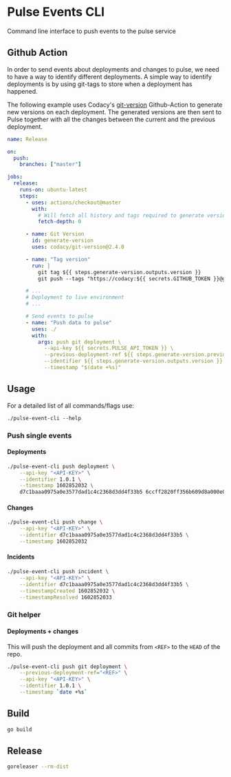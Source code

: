 # Pulse Events CLI

Command line interface to push events to the pulse service

## Github Action

In order to send events about deployments and changes to pulse, we need to have a way to identify different deployments. A simple way to identify deployments is by using git-tags to store when a deployment has happened.

The following example uses Codacy's [git-version](https://github.com/codacy/git-version) Github-Action to
generate new versions on each deployment. The generated versions are then sent to Pulse together with
all the changes between the current and the previous deployment.

```yaml
name: Release

on:
  push:
    branches: ["master"]

jobs:
  release:
    runs-on: ubuntu-latest
    steps:
      - uses: actions/checkout@master
        with:
          # Will fetch all history and tags required to generate version
          fetch-depth: 0

      - name: Git Version
        id: generate-version
        uses: codacy/git-version@2.4.0

      - name: "Tag version"
        run: |
          git tag ${{ steps.generate-version.outputs.version }}
          git push --tags "https://codacy:${{ secrets.GITHUB_TOKEN }}@github.com/codacy/pulse-event-cli"

      # ...
      # Deployment to live environment
      # ...

      # Send events to pulse
      - name: "Push data to pulse"
        uses: ./
        with:
          args: push git deployment \
            --api-key ${{ secrets.PULSE_API_TOKEN }} \
            --previous-deployment-ref ${{ steps.generate-version.previous-version }} \
            --identifier ${{ steps.generate-version.outputs.version }} \
            --timestamp "$(date +%s)"
```

## Usage

For a detailed list of all commands/flags use:

```
./pulse-event-cli --help
```

### Push single events

#### Deployments

```sh
./pulse-event-cli push deployment \
    --api-key "<API-KEY>" \
    --identifier 1.0.1 \
    --timestamp 1602852032 \
    d7c1baaa0975a0e3577dad1c4c2368d3dd4f33b5 6ccff2820ff356b609d8a000e082af866d144cc8
```

#### Changes

```sh
./pulse-event-cli push change \
    --api-key "<API-KEY>" \
    --identifier d7c1baaa0975a0e3577dad1c4c2368d3dd4f33b5 \
    --timestamp 1602852032
```

#### Incidents

```sh
./pulse-event-cli push incident \
    --api-key "<API-KEY>" \
    --identifier d7c1baaa0975a0e3577dad1c4c2368d3dd4f33b5 \
    --timestampCreated 1602852032 \
    --timestampResolved 1602852033
```

### Git helper

#### Deployments + changes

This will push the deployment and all commits from `<REF>` to the `HEAD` of the repo.

```sh
./pulse-event-cli push git deployment \
    --previous-deployment-ref="<REF>" \
    --api-key "<API-KEY>" \
    --identifier 1.0.1 \
    --timestamp `date +%s`
```

## Build

```sh
go build
```

## Release

```sh
goreleaser --rm-dist
```
